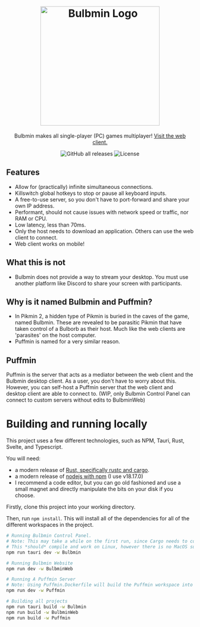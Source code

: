 <div align="center">
  
  <h1><a href="https://bulbmin.calathea.dev"><img alt="Bulbmin Logo" width="320" src="https://cdn.discordapp.com/attachments/1016181298399826002/1133108141106675712/Bulbmin_Logo.png"></a></h1>
  <p>Bulbmin makes all single-player (PC) games multiplayer! <a href="https://bulbmin.calathea.dev/">Visit the web client.</a></p>
  <img alt="GitHub all releases" src="https://img.shields.io/github/downloads/Mastriel/Bulbmin-Puffmin/total">
  <img alt="License" src="https://img.shields.io/github/license/Mastriel/Bulbmin-Puffmin">
</div>


## Features
- Allow for (practically) infinite simultaneous connections.
- Killswitch global hotkeys to stop or pause all keyboard inputs.
- A free-to-use server, so you don't have to port-forward and share your own IP address.
- Performant, should not cause issues with network speed or traffic, nor RAM or CPU.
- Low latency, less than 70ms.
- Only the host needs to download an application. Others can use the web client to connect.
- Web client works on mobile!

## What this is not
- Bulbmin does not provide a way to stream your desktop. You must use another platform like Discord to share your screen with participants.

## Why is it named Bulbmin and Puffmin?
- In Pikmin 2, a hidden type of Pikmin is buried in the caves of the game, named Bulbmin. These are revealed to be parasitic Pikmin that have taken
control of a Bulborb as their host. Much like the web clients are 'parasites' on the host computer.
- Puffmin is named for a very similar reason.  

## Puffmin
Puffmin is the server that acts as a mediator between the web client and the Bulbmin desktop client. As a user, you don't have to worry about this.
However, you can self-host a Puffmin server that the web client and desktop client are able to connect to. (WIP, only Bulbmin Control Panel can connect 
to custom servers without edits to BulbminWeb)

# Building and running locally
This project uses a few different technologies, such as NPM, Tauri, Rust, Svelte, and Typescript.

You will need:
* a modern release of [Rust, specifically rustc and cargo](https://www.rust-lang.org/tools/install).
* a modern release of [nodejs with npm](https://nodejs.org/en/download) (I use v18.17.0)
* I recommend a code editor, but you can go old fashioned and use a small magnet and directly manipulate the bits on your disk if you choose.

Firstly, clone this project into your working directory.

Then, run `npm install`. This will install all of the dependencies for all of the different workspaces in the project.

```sh
# Running Bulbmin Control Panel.
# Note: This may take a while on the first run, since Cargo needs to compile many dependencies.
# This *should* compile and work on Linux, however there is no MacOS support.
npm run tauri dev -w Bulbmin

# Running Bulbmin Website
npm run dev -w BulbminWeb

# Running A Puffmin Server
# Note: Using Puffmin.Dockerfile will build the Puffmin workspace into a Docker image.
npm run dev -w Puffmin

# Building all projects
npm run tauri build -w Bulbmin
npm run build -w BulbminWeb
npm run build -w Puffmin

```
